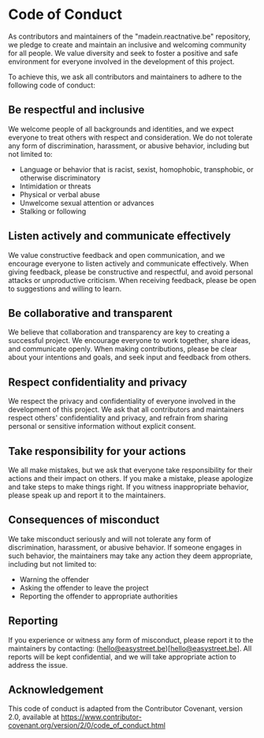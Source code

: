 # Code of Conduct

As contributors and maintainers of the "madein.reactnative.be" repository, we pledge to create and maintain an inclusive and welcoming community for all people. We value diversity and seek to foster a positive and safe environment for everyone involved in the development of this project.

To achieve this, we ask all contributors and maintainers to adhere to the following code of conduct:

## Be respectful and inclusive

We welcome people of all backgrounds and identities, and we expect everyone to treat others with respect and consideration. We do not tolerate any form of discrimination, harassment, or abusive behavior, including but not limited to:

- Language or behavior that is racist, sexist, homophobic, transphobic, or otherwise discriminatory
- Intimidation or threats
- Physical or verbal abuse
- Unwelcome sexual attention or advances
- Stalking or following

## Listen actively and communicate effectively

We value constructive feedback and open communication, and we encourage everyone to listen actively and communicate effectively. When giving feedback, please be constructive and respectful, and avoid personal attacks or unproductive criticism. When receiving feedback, please be open to suggestions and willing to learn.

## Be collaborative and transparent

We believe that collaboration and transparency are key to creating a successful project. We encourage everyone to work together, share ideas, and communicate openly. When making contributions, please be clear about your intentions and goals, and seek input and feedback from others.

## Respect confidentiality and privacy

We respect the privacy and confidentiality of everyone involved in the development of this project. We ask that all contributors and maintainers respect others' confidentiality and privacy, and refrain from sharing personal or sensitive information without explicit consent.

## Take responsibility for your actions

We all make mistakes, but we ask that everyone take responsibility for their actions and their impact on others. If you make a mistake, please apologize and take steps to make things right. If you witness inappropriate behavior, please speak up and report it to the maintainers.

## Consequences of misconduct

We take misconduct seriously and will not tolerate any form of discrimination, harassment, or abusive behavior. If someone engages in such behavior, the maintainers may take any action they deem appropriate, including but not limited to:

- Warning the offender
- Asking the offender to leave the project
- Reporting the offender to appropriate authorities

## Reporting

If you experience or witness any form of misconduct, please report it to the maintainers by contacting: (hello@easystreet.be)[hello@easystreet.be]. All reports will be kept confidential, and we will take appropriate action to address the issue.

## Acknowledgement

This code of conduct is adapted from the Contributor Covenant, version 2.0, available at https://www.contributor-covenant.org/version/2/0/code_of_conduct.html

